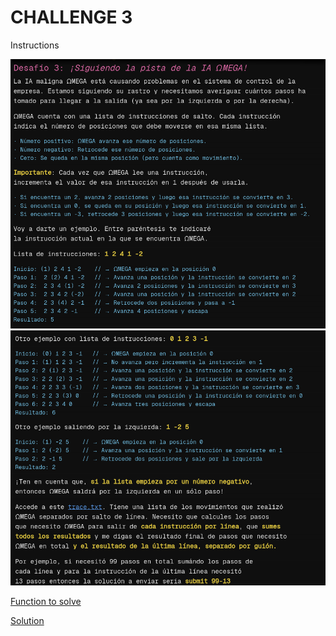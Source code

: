 # CHALLENGE 3

Instructions

![instructions](./instructions1.png)
![instructions](./instructions2.png)

[Function to solve](./index.js)

[Solution](./solve.js)
